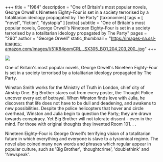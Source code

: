 +++
title = "1984"
description = "One of Britain's most popular novels, George Orwell's Nineteen Eighty-Four is set in a society terrorised by a totalitarian ideology propagated by The Party"
[taxonomies]
tags = [ "novel", "fiction", "dystopia" ]
[extra]
subtitle = "One of Britain's most popular novels, George Orwell's Nineteen Eighty-Four is set in a society terrorised by a totalitarian ideology propagated by The Party"
pages = "290"
author = "George Orwell"
static_thumbnail = "https://images-na.ssl-images-amazon.com/images/I/51K84pomCRL._SX305_BO1,204,203,200_.jpg"
+++

<img border="0" src="https://images-na.ssl-images-amazon.com/images/I/51K84pomCRL._SX305_BO1,204,203,200_.jpg" >

<!-- more -->

One of Britain's most popular novels, George Orwell's Nineteen Eighty-Four is set in a society terrorised by a totalitarian ideology propagated by The Party.

Winston Smith works for the Ministry of Truth in London, chief city of Airstrip One. Big Brother stares out from every poster, the Thought Police uncover every act of betrayal. When Winston finds love with Julia, he discovers that life does not have to be dull and deadening, and awakens to new possibilities. Despite the police helicopters that hover and circle overhead, Winston and Julia begin to question the Party; they are drawn towards conspiracy. Yet Big Brother will not tolerate dissent - even in the mind. For those with original thoughts they invented Room 101. . .

Nineteen Eighty-Four is George Orwell's terrifying vision of a totalitarian future in which everything and everyone is slave to a tyrannical regime. The novel also coined many new words and phrases which regular appear in popular culture, such as 'Big Brother', 'thoughtcrime', 'doublethink' and 'Newspeak'.
